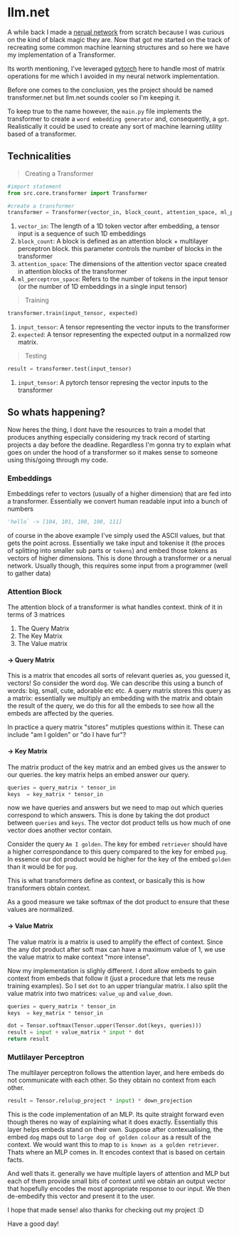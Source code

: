 # llm.net
A while back I made a <a href="https://github.com/kunrex/neural.net">nerual network</a> from scratch because I was curious on the kind of black magic they are. Now that got me started on the track of recreating some common machine learning structures and so here we have my implementation of a Transformer.

Its worth mentioning, I've leveraged <a href="https://pytorch.org/">pytorch</a> here to handle most of matrix operations for me which I avoided in my neural network implementation. 

Before one comes to the conclusion, yes the project should be named transformer.net but llm.net sounds cooler so I'm keeping it.

To keep true to the name however, the `main.py` file implements the transformer to create a `word embedding generator` and, consequently, a `gpt`. Realistically it could be used to create any sort of machine learning utility based of a transformer.


## Technicalities

> Creating a Transformer
```py
#import statement
from src.core.transformer import Transformer

#create a transformer
transformer = Transformer(vector_in, block_count, attention_space, ml_perceptron_space)
```

1. `vector_in`: The length of a 1D token vector after embedding, a tensor input is a sequence of such 1D embeddings
2. `block_count`: A block is defined as an attention block + multilayer perceptron block. this parameter controls the number of blocks in the transformer
3. `attention_space`: The dimensions of the attention vector space created in attention blocks of the transformer
4. `ml_perceptron_space`: Refers to the number of tokens in the input tensor (or the number of 1D embeddings in a single input tensor)

> Training
```py
transformer.train(input_tensor, expected)
```
1. `input_tensor`: A tensor representing the vector inputs to the transformer
2.  `expected`: A tensor representing the expected output in a normalized row matrix.

> Testing
```py
result = transformer.test(input_tensor)
```
1. `input_tensor`: A pytorch tensor represing the vector inputs to the transformer

## So whats happening?
Now heres the thing, I dont have the resources to train a model that produces anything especially considering my track record of starting projects a day before the deadline.
Regardless I'm gonna try to explain what goes on under the hood of a transformer so it makes sense to someone using this/going through my code.

### Embeddings
Embeddings refer to vectors (usually of a higher dimension) that are fed into a transformer. Essentially we convert human readable input into a bunch of numbers
```py
'hello` -> [104, 101, 108, 108, 111]
```
of course in the above example I've simply used the ASCII values, but that gets the point across. Essentially we take input and tokenise it (the proces of splitting into smaller sub parts or `tokens`) and embed those tokens as vectors of higher dimensions. This is done through a transformer or a nerual network. Usually though, this requires some input from a programmer (well to gather data)

### Attention Block
The attention block of a transformer is what handles context. think of it in terms of 3 matrices
1. The Query Matrix
2. The Key Matrix
3. The Value matrix
   

#### -> Query Matrix
This is a matrix that encodes all sorts of relevant queries as, you guessed it, vectors! So consider the word `dog`. We can describe this using a bunch of words: big, small, cute, adorable etc etc. A query matrix stores this query as a matrix: essentially we multiply an embedding with the matrix and obtain the result of the query, we do this for all the embeds to see how all the embeds are affected by the queries.

In practice a query matrix "stores" mutiples questions within it. These can include "am I golden" or "do I have fur"? 

#### -> Key Matrix
The matrix product of the key matrix and an embed gives us the answer to our queries. the key matrix helps an embed answer our query.

```py
queries = query_matrix * tensor_in
keys  = key_matrix * tensor_in
``` 

now we have queries and answers but we need to map out which queries correspond to which answers. This is done by taking the dot product between `queries` and `keys`. The vector dot product tells us how much of one vector does another vector contain.

Consider the query `Am I golden`. The key for embed `retriever` should have a higher correspondance to this query compared to the key for embed `pug`. In essence our dot product would be higher for the key of the embed `golden` than it would be for `pug`. 

This is what transformers define as context, or basically this is how transformers obtain context.

As a good measure we take softmax of the dot product to ensure that these values are normalized. 

#### -> Value Matrix
The value matrix is a matrix is used to amplify the effect of context. Since the any dot product after soft max can have a maximum value of 1, we use the value matrix to make context "more intense".

Now my implementation is slighly different. I dont allow embeds to gain context from embeds that follow it (just a procedure that lets me reuse training examples). So I set `dot` to an upper triangular matrix. I also split the value matrix into two matrices: `value_up` and `value_down`. 
```py
queries = query_matrix * tensor_in
keys  = key_matrix * tensor_in

dot = Tensor.softmax(Tensor.upper(Tensor.dot(keys, queries)))
result = input + value_matrix * input * dot
return result
```

### Mutlilayer Perceptron
The multilayer perceptron follows the attention layer, and here embeds do not communicate with each other. So they obtain no context from each other.

```py
result = Tensor.relu(up_project * input) * down_projection
```

This is the code implementation of an MLP. Its quite straight forward even though theres no way of explaining what it does exactly. Essentially this layer helps embeds stand on their own. Suppose after contexualising, the embed `dog` maps out to `large dog of golden colour` as a result of the context. We would want this to map to `is known as a golden retriever`. Thats where an MLP comes in. It encodes context that is based on certain facts.


And well thats it. generally we have multiple layers of attention and MLP but each of them provide small bits of context until we obtain an output vector that hopefully encodes the most appropriate response to our input. We then de-embedify this vector and present it to the user.

I hope that made sense! also thanks for checking out my project :D

Have a good day!
